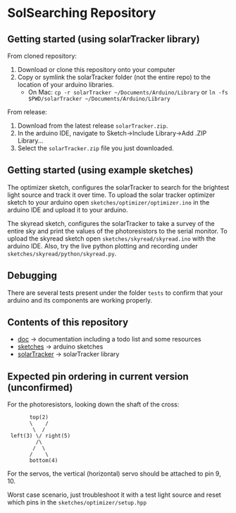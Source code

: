 SolSearching Repository
===

Getting started (using solarTracker library)
---
From cloned repository:

1. Download or clone this repository onto your computer
2. Copy or symlink the solarTracker folder (not the entire repo) to the location of your arduino libraries.
    - On Mac: `cp -r solarTracker ~/Documents/Arduino/Library` or `ln -fs $PWD/solarTracker ~/Documents/Arduino/Library`

From release:

1. Download from the latest release `solarTracker.zip`.
2. In the arduino IDE, navigate to Sketch->Include Library->Add .ZIP Library...
3. Select the `solarTracker.zip` file you just downloaded.

Getting started (using example sketches)
---

The optimizer sketch, configures the solarTracker to search for the brightest light source and track it over time.
To upload the solar tracker optimizer sketch to your arduino open `sketches/optimizer/optimizer.ino` in the arduino IDE and upload it to your arduino.

The skyread sketch, configures the solarTracker to take a survey of the entire sky and print the values of the photoresistors to the serial monitor.
To upload the skyread sketch open `sketches/skyread/skyread.ino` with the arduino IDE.
Also, try the live python plotting and recording under `sketches/skyread/python/skyread.py`.


Debugging
---
There are several tests present under the folder `tests` to confirm that your arduino and its components are working properly.

Contents of this repository
---
- [doc](doc/) -> documentation including a todo list and some resources
- [sketches](sketches/) -> arduino sketches
- [solarTracker](solarTracker/) -> solarTracker library


Expected pin ordering in current version (**unconfirmed**)
---

For the photoresistors, looking down the shaft of the cross:

```
       top(2)  
       \    /  
        \  /  
 left(3) \/ right(5)  
         /\  
        /  \  
       /    \  
       bottom(4)  
```

For the servos, the vertical (horizontal) servo should be attached to pin 9, 10.

Worst case scenario, just troubleshoot it with a test light source and reset which pins in the `sketches/optimizer/setup.hpp`

